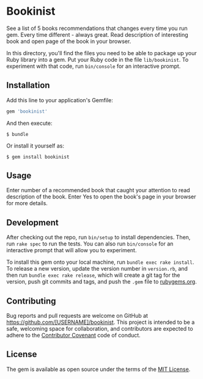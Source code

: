 # Bookinist

See a list of 5 books recommendations that changes every time you run gem. Every time different - always great. Read description of interesting book and open page of the book in your browser.

In this directory, you'll find the files you need to be able to package up your Ruby library into a gem. Put your Ruby code in the file `lib/bookinist`. To experiment with that code, run `bin/console` for an interactive prompt.


## Installation

Add this line to your application's Gemfile:

```ruby
gem 'bookinist'
```

And then execute:

    $ bundle

Or install it yourself as:

    $ gem install bookinist

## Usage

Enter number of a recommended book that caught your attention to read description of the book. Enter Yes to open the book's page in your browser for more details.

## Development

After checking out the repo, run `bin/setup` to install dependencies. Then, run `rake spec` to run the tests. You can also run `bin/console` for an interactive prompt that will allow you to experiment.

To install this gem onto your local machine, run `bundle exec rake install`. To release a new version, update the version number in `version.rb`, and then run `bundle exec rake release`, which will create a git tag for the version, push git commits and tags, and push the `.gem` file to [rubygems.org](https://rubygems.org).

## Contributing

Bug reports and pull requests are welcome on GitHub at https://github.com/[USERNAME]/bookinist. This project is intended to be a safe, welcoming space for collaboration, and contributors are expected to adhere to the [Contributor Covenant](http://contributor-covenant.org) code of conduct.


## License

The gem is available as open source under the terms of the [MIT License](http://opensource.org/licenses/MIT).

